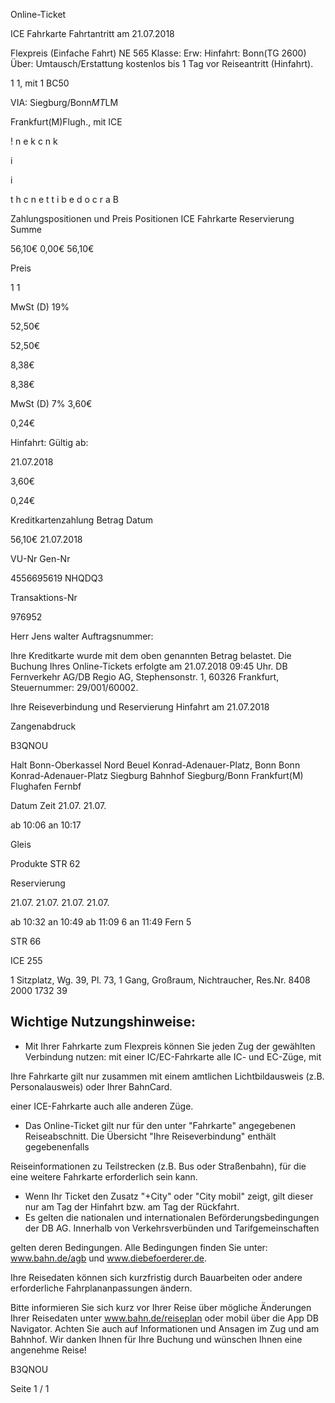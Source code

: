 Online-Ticket

ICE Fahrkarte
Fahrtantritt am 21.07.2018

Flexpreis (Einfache Fahrt)
NE 565
Klasse:
Erw:
Hinfahrt: Bonn(TG 2600)
Über:
Umtausch/Erstattung kostenlos bis 1 Tag vor Reiseantritt (Hinfahrt).

1
1, mit 1 BC50

VIA: Siegburg/Bonn*MT*LM

 Frankfurt(M)Flugh., mit ICE

!
n
e
k
c
n
k

i

i

t
h
c
n
e
t
t
i
b
e
d
o
c
r
a
B

Zahlungspositionen und Preis
Positionen
ICE Fahrkarte
Reservierung
Summe

56,10€
0,00€
56,10€

Preis

1
1

MwSt (D) 19%

52,50€

52,50€

8,38€

8,38€

MwSt (D) 7%
3,60€

0,24€

Hinfahrt:
Gültig ab:

21.07.2018

3,60€

0,24€

Kreditkartenzahlung
Betrag
Datum

56,10€
21.07.2018

VU-Nr
Gen-Nr

4556695619
NHQDQ3

Transaktions-Nr

976952

Herr  Jens walter
Auftragsnummer:

Ihre Kreditkarte wurde mit dem oben genannten Betrag belastet. Die Buchung Ihres
Online-Tickets erfolgte am 21.07.2018 09:45 Uhr. DB Fernverkehr AG/DB Regio AG,
Stephensonstr. 1, 60326 Frankfurt, Steuernummer: 29/001/60002.

Ihre Reiseverbindung und Reservierung Hinfahrt am 21.07.2018

Zangenabdruck

B3QNOU

Halt
Bonn-Oberkassel Nord
Beuel Konrad-Adenauer-Platz,
Bonn
Bonn Konrad-Adenauer-Platz
Siegburg Bahnhof
Siegburg/Bonn
Frankfurt(M) Flughafen Fernbf

Datum Zeit
21.07.
21.07.

ab 10:06
an 10:17

Gleis

Produkte
STR 62

Reservierung

21.07.
21.07.
21.07.
21.07.

ab 10:32
an 10:49
ab 11:09 6
an 11:49 Fern 5

STR 66

ICE 255

1 Sitzplatz, Wg. 39, Pl. 73, 1 Gang, Großraum,
Nichtraucher, Res.Nr. 8408 2000 1732 39

Wichtige Nutzungshinweise:
-
- Mit Ihrer Fahrkarte zum Flexpreis können Sie jeden Zug der gewählten Verbindung nutzen: mit einer IC/EC-Fahrkarte alle IC- und EC-Züge, mit

Ihre Fahrkarte gilt nur zusammen mit einem amtlichen Lichtbildausweis (z.B. Personalausweis) oder Ihrer BahnCard.

einer ICE-Fahrkarte auch alle anderen Züge.

- Das Online-Ticket gilt nur für den unter "Fahrkarte" angegebenen Reiseabschnitt. Die Übersicht "Ihre Reiseverbindung" enthält gegebenenfalls

Reiseinformationen zu Teilstrecken (z.B. Bus oder Straßenbahn), für die eine weitere Fahrkarte erforderlich sein kann.
- Wenn Ihr Ticket den Zusatz "+City" oder "City mobil" zeigt, gilt dieser nur am Tag der Hinfahrt bzw. am Tag der Rückfahrt.
- Es gelten die nationalen und internationalen Beförderungsbedingungen der DB AG. Innerhalb von Verkehrsverbünden und Tarifgemeinschaften

gelten deren Bedingungen. Alle Bedingungen finden Sie unter: www.bahn.de/agb und www.diebefoerderer.de.

Ihre Reisedaten können sich kurzfristig durch Bauarbeiten oder andere erforderliche Fahrplananpassungen ändern.

Bitte informieren Sie sich kurz vor Ihrer Reise über mögliche Änderungen Ihrer Reisedaten unter www.bahn.de/reiseplan oder mobil über die
App DB Navigator. Achten Sie auch auf Informationen und Ansagen im Zug und am Bahnhof. Wir danken Ihnen für Ihre Buchung und wünschen
Ihnen eine angenehme Reise!

B3QNOU

Seite 1 / 1

